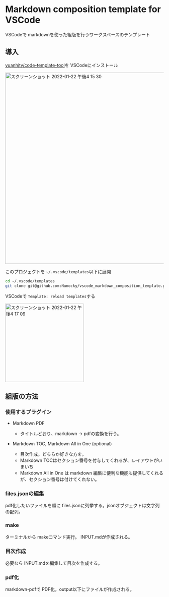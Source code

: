 # Markdown composition template for VSCode

VSCodeで markdownを使った組版を行うワークスペースのテンプレート


## 導入

[yuanhjty/code-template-tool](https://github.com/yuanhjty/code-template-tool)を VSCodeにインストール

<img width="607" alt="スクリーンショット 2022-01-22 午後4 15 30" src="https://user-images.githubusercontent.com/750091/150629225-2e4e348f-d4db-4700-81b8-389a63874b13.png">

このプロジェクトを `~/.vscode/templates`以下に展開

``` sh
cd ~/.vscode/templates
git clone git@github.com:Nunocky/vscode_markdown_composition_template.git
```

VSCodeで `Template: reload templates`する

<img width="249" alt="スクリーンショット 2022-01-22 午後4 17 09" src="https://user-images.githubusercontent.com/750091/150629236-bc110a3c-7a05-4277-918c-514701bcd540.png">


## 組版の方法

### 使用するプラグイン

* Markdown PDF
  * タイトルどおり、markdown -> pdfの変換を行う。

* Markdown TOC, Markdown All in One (optional)
  * 目次作成。どちらか好きな方を。
  * Markdown TOCはセクション番号を付与してくれるが、レイアウトがいまいち
  * Markdown All in One は markdown 編集に便利な機能も提供してくれるが、セクション番号は付けてくれない。

### files.jsonの編集

pdf化したいファイルを順に files.jsonに列挙する。jsonオブジェクトは文字列の配列。

### make

ターミナルから makeコマンド実行。 INPUT.mdが作成される。

### 目次作成

必要なら INPUT.mdを編集して目次を作成する。

### pdf化

markdown-pdfで PDF化。output以下にファイルが作成される。

